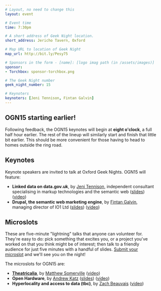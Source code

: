 ```yaml
---
# Layout, no need to change this
layout: event

# Event time
time: 7:30pm

# A short address of Geek Night location. 
short_address: Jericho Tavern, Oxford

# Map URL to location of Geek Night
map_url: http://bit.ly/Pesy75

# Sponsors in the form - [name]: [logo imag path (in /assets/images)]
sponsor: 
- Torchbox: sponsor-torchbox.png

# The Geek Night number
geek_night_number: 15

# Keynoters
keynoters: [Jeni Tennison, Fintan Galvin]
---
```

<h2>OGN15 starting earlier!</h2>

<p>Following feedback, the OGN15 keynotes will begin at <strong>eight o'clock</strong>, a full half hour earlier. The rest of the lineup will similarly start and finish that little bit earlier. This should be more convenient for those having to head to homes outside the ring road.</p>

<h2>Keynotes</h2>

<p>Keynote speakers are invited to talk at Oxford Geek Nights. OGN15 will feature:</p>

<ul>
<li><strong>Linked data on data.gov.uk</strong>, by <a href="http://www.jenitennison.com/blog" >Jeni Tennison</a>, independent consultant specialising in markup technologies and the semantic web (<a href="talks/keynote-JeniTennison.pdf">slides</a>) (<a href="http://ogn.s3.amazonaws.com/15-JeniTennison.mp4">video</a>)</li>
<li><strong>Drupal, the semantic web marketing engine</strong>, by <a href="http://www.io1.biz/">Fintan Galvin</a>, managing director of IO1 Ltd (<a href="talks/keynote-FintanGalvin.pdf">slides</a>) (<a href="http://ogn.s3.amazonaws.com/15-FintanGalvin.mp4">video</a>)</li>
</ul>

<h2>Microslots</h2>

<p>These are five-minute "lightning" talks that anyone can volunteer for. They're easy to do: pick something that excites you, or a project you've worked on that you think might be of interest; then talk to a friendly audience for just five minutes with a handful of slides. <a href="http://natbat.wufoo.com/forms/oxford-geek-night-microslot-proposal/" >Submit your microslot</a> and we'll see you on the night!</p>

<p>The microslots for OGN15 are:</p>

<ul>
<li><strong><a href="http://www.theatricalia.com/" >Theatricalia</a></strong>, by <a href="http://www.dracos.co.uk/" >Matthew Somerville</a> (<a href="http://ogn.s3.amazonaws.com/15-MatthewSomerville.mp4">video</a>)</li>
<li><strong>Open Hardware</strong>, by <a href="http://www.moorcrofts.com/" >Andrew Katz</a> (<a href="talks/microslot-AndrewKatz.pdf">slides</a>) (<a href="http://ogn.s3.amazonaws.com/15-AndrewKatz.mp4">video</a>)</li>
<li><strong>Hyperlocality and access to data (tbc)</strong>, by <a href="http://www.zachbeauvais.com/" >Zach Beauvais</a> (<a href="http://ogn.s3.amazonaws.com/15-ZachBeauvais.mp4">video</a>)</li>
</ul>
